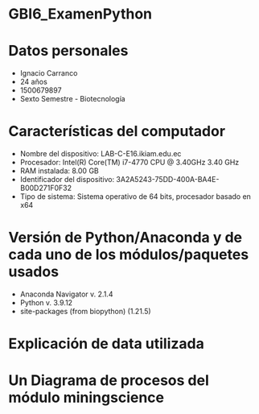 # GBI6_ExamenPython
# Datos personales
- Ignacio Carranco
- 24 años
- 1500679897
- Sexto Semestre - Biotecnología

# Características del computador
- Nombre del dispositivo: LAB-C-E16.ikiam.edu.ec
- Procesador: Intel(R) Core(TM) i7-4770 CPU @ 3.40GHz   3.40 GHz
- RAM instalada: 8.00 GB
- Identificador del dispositivo: 3A2A5243-75DD-400A-BA4E-B00D271F0F32
- Tipo de sistema: Sistema operativo de 64 bits, procesador basado en x64

# Versión de Python/Anaconda y de cada uno de los módulos/paquetes usados
- Anaconda Navigator v. 2.1.4
- Python v. 3.9.12
- site-packages (from biopython) (1.21.5)
# Explicación de data utilizada
# Un Diagrama de procesos del módulo miningscience
